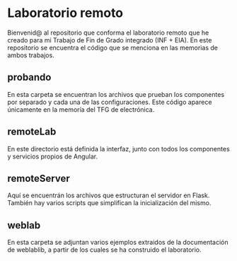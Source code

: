 # Laboratorio remoto
Bienvenid@ al repositorio que conforma el laboratorio remoto que he creado para mi Trabajo de Fin de Grado integrado (INF + EIA). En este repositorio se encuentra el código que se menciona en las memorias de ambos trabajos.
## probando
En esta carpeta se encuentran los archivos que prueban los componentes por separado y cada una de las configuraciones. Este código aparece únicamente en la memoría del TFG de electrónica.
## remoteLab
En este directorio está definida la interfaz, junto con todos los componentes y servicios propios de Angular.
## remoteServer
Aquí se encuentrán los archivos que estructuran el servidor en Flask. También hay varios scripts que simplifican la inicialización del mismo.
## weblab
En esta carpeta se adjuntan varios ejemplos extraidos de la documentación de weblablib, a partir de los cuales se ha construido el laboratorio.
